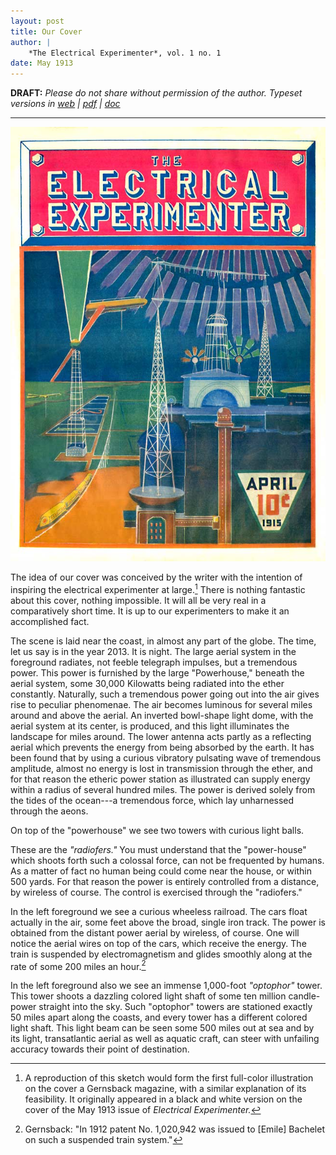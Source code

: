 ```yaml
---
layout: post
title: Our Cover
author: |
    *The Electrical Experimenter*, vol. 1 no. 1
date: May 1913
---
```


**DRAFT:** *Please do not share without permission of the author. Typeset versions in  [web](http://gernsback.wythoff.net/191305_a_treatise_on_wireless.html) \| [pdf](https://github.com/gwijthoff/perversity_of_things/blob/master/typeset_drafts/191305_a_treatise_on_wireless.pdf?raw=true) \| [doc](https://github.com/gwijthoff/perversity_of_things/blob/master/typeset_drafts/191305_a_treatise_on_wireless.docx)*

* * * * * * * * 

![](/images/ee_191504_cover.jpg)

The idea of our cover was conceived by the writer with the intention of inspiring the electrical experimenter at large.[^col]  There is nothing fantastic about this cover, nothing impossible.  It will all be very real in a comparatively short time.  It is up to our experimenters to make it an accomplished fact.

The scene is laid near the coast, in almost any part of the globe.  The time, let us say is in the year 2013.  It is night.  The large aerial system in the foreground radiates, not feeble telegraph impulses, but a tremendous power.  This power is furnished by the large "Powerhouse," beneath the aerial system, some 30,000 Kilowatts being radiated into the ether constantly.  Naturally, such a tremendous power going out into the air gives rise to peculiar phenomenae.  The air becomes luminous for several miles around and above the aerial.  An inverted bowl-shape light dome, with the aerial system at its center, is produced, and this light illuminates the landscape for miles around.  The lower antenna acts partly as a reflecting aerial which prevents the energy from being absorbed by the earth.  It has been found that by using a curious vibratory pulsating wave of tremendous amplitude, almost no energy is lost in transmission through the ether, and for that reason the etheric power station as illustrated can supply energy within a radius of several hundred miles.  The power is derived solely from the tides of the ocean---a tremendous force, which lay unharnessed through the aeons.

On top of the "powerhouse" we see two towers with curious light balls.

These are the *"radiofers."*  You must understand that the "power-house" which shoots forth such a colossal force, can not be frequented by humans.  As a matter of fact no human being could come near the house, or within 500 yards.  For that reason the power is entirely controlled from a distance, by wireless of course.  The control is exercised through the "radiofers."

In the left foreground we see a curious wheeless railroad.  The cars float actually in the air, some feet above the broad, single iron track.  The power is obtained from the distant power aerial by wireless, of course.  One will notice the aerial wires on top of the cars, which receive the energy.  The train is suspended by electromagnetism and glides smoothly along at the rate of some 200 miles an hour.[^pat]

In the left foreground also we see an immense 1,000-foot *"optophor"* tower.  This tower shoots a dazzling colored light shaft of some ten million candle-power straight into the sky.  Such "optophor" towers are stationed exactly 50 miles apart along the coasts, and every tower has a different colored light shaft.  This light beam can be seen some 500 miles out at sea and by its light, transatlantic aerial as well as aquatic craft, can steer with unfailing accuracy towards their point of destination.

[^col]:  A reproduction of this sketch would form the first full-color illustration on the cover a Gernsback magazine, with a similar explanation of its feasibility.  It originally appeared in a black and white version on the cover of the May 1913 issue of *Electrical Experimenter.*

[^pat]:  Gernsback: "In 1912 patent No. 1,020,942 was issued to [Emile] Bachelet on such a suspended train system."